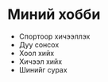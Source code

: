 # Миний хобби
<html>
<head>
</head>
<body>
    <ul>
   <li>Спортоор хичээллэх</li>
   <li>Дуу сонсох</li>
   <li>Хоол хийх</li>
   <li>Хичээл хийх</li>
   <li>Шинийг сурах</li>     

  
